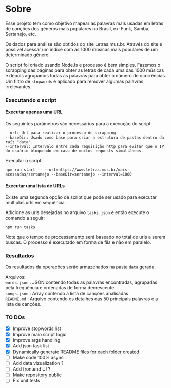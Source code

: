 # Sobre #
Esse projeto tem como objetivo mapear as palavras mais usadas em letras de canções dos gêneros mais populares no Brasil, ex: Funk, Samba, Sertanejo, etc.

Os dados para análise são obtidos do site Letras.mus.br. Através do site é possível acessar um índice com as 1000 músicas mais populares de um determinado gênero.

O script foi criado usando NodeJs e processo é bem simples. Fazemos o scrapping das páginas para obter as letras de cada uma das 1000 músicas e depois agrupamos todas as palavras para obter o número de ocorrências. Um filtro de `stopwords` é aplicado para remover algumas palavras irrelevantes.

### Executando o script ###

#### Executar apenas uma URL ###
Os seguintes parâmetros são necessários para a execução do script: 

```
--url: Url para realizar o processo de scrapping.
--baseDir: Usado como base para criar a estrutura de pastas dentro da raíz "data".
--interval: Intervalo entre cada requisição http para evitar que o IP do usuário bloqueado em caso de muitos requests simultâneos.
```
Executar o script:
```
npm run start -- --url=https://www.letras.mus.br/mais-acessadas/sertanejo --baseDir=sertanejo --interval=1000
```

#### Executar uma lista de URLs ####
Existe uma segunda opção de script que pode ser usado para executar multiplas urls em sequência. 

Adicione as urls desejadas no arquivo `tasks.json` e então execute o comando a seguir:

```
npm run tasks
```

Note que o tempo de processamento será baseado no total de urls a serem buscas. O processo é executado em forma de fila e não em paralelo.

### Resultados ###
Os resultados da operações serão armazenados na pasta `data` gerada.

Arquivos:  
`words.json` : JSON contendo todas as palavras encontradas, agrupadas pela frequência e ordenadas de forma decrescente  
`songs.json` : Array contendo a lista de canções analisadas  
`README.md` : Arquivo contendo os detalhes das 50 principais palavras e a lista de canções.  
 
### TO DOs ###
- [x] Improve stopwords list
- [x] Improve main script logic
- [x] Improve args handling
- [x] Add json task list
- [x] Dynamically generate README files for each folder created
- [ ] Make code 100% async
- [ ] Add data vizualization ?
- [ ] Add frontend UI ?
- [ ] Make repository public
- [ ] Fix unit tests

